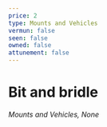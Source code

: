 ```yaml
---
price: 2
type: Mounts and Vehicles
vermun: false
seen: false
owned: false
attunement: false
---
```

# Bit and bridle

*Mounts and Vehicles, None*